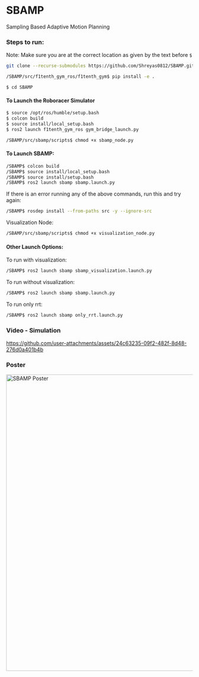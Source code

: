 # SBAMP
Sampling Based Adaptive Motion Planning

### Steps to run:

Note: Make sure you are at the correct location as given by the text before `$`

```bash
git clone --recurse-submodules https://github.com/Shreyas0812/SBAMP.git
```

```bash
/SBAMP/src/f1tenth_gym_ros/f1tenth_gym$ pip install -e .
```

```
$ cd SBAMP
```

#### To Launch the Roboracer Simulator

```bash
$ source /opt/ros/humble/setup.bash
$ colcon build
$ source install/local_setup.bash
$ ros2 launch f1tenth_gym_ros gym_bridge_launch.py
```

```bash
/SBAMP/src/sbamp/scripts$ chmod +x sbamp_node.py 
```

#### To Launch SBAMP:

```bash
/SBAMP$ colcon build
/SBAMP$ source install/local_setup.bash 
/SBAMP$ source install/setup.bash 
/SBAMP$ ros2 launch sbamp sbamp.launch.py 
```

If there is an error running any of the above commands, run this and try again:

```bash
/SBAMP$ rosdep install --from-paths src -y --ignore-src
```

Visualization Node:

```bash
/SBAMP/src/sbamp/scripts$ chmod +x visualization_node.py 
```

#### Other Launch Options:

To run with visualization:

```bash
/SBAMP$ ros2 launch sbamp sbamp_visualization.launch.py 
```

To run without visualization:

```bash
/SBAMP$ ros2 launch sbamp sbamp.launch.py 
```

To run only rrt:

```bash
/SBAMP$ ros2 launch sbamp only_rrt.launch.py 
```

### Video - Simulation 

https://github.com/user-attachments/assets/24c63235-09f2-482f-8d48-276d0a401b4b


### Poster

<img src="path/to/your/poster.png" alt="SBAMP Poster" width="800"/>




